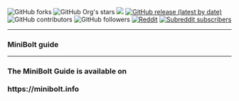 ![GitHub forks](https://img.shields.io/github/forks/minibolt-guide/minibolt) ![GitHub Org's stars](https://img.shields.io/github/stars/minibolt-guide) [![](https://img.shields.io/github/license/minibolt-guide/minibolt?color=blue)](LICENSE/) [![GitHub release (latest by date)](https://img.shields.io/github/v/release/minibolt-guide/minibolt?label=latest%20release) ](https://github.com/minibolt-guide/minibolt/releases) ![GitHub contributors](https://img.shields.io/github/contributors/minibolt-guide/minibolt) ![GitHub followers](https://img.shields.io/github/followers/minibolt-guide) [![Reddit](https://img.shields.io/badge/Reddit-%23FF4500.svg?logo=Reddit&logoColor=white)](https://www.reddit.com/r/minibolt/) [![Subreddit subscribers](https://img.shields.io/reddit/subreddit-subscribers/minibolt?style=social)](https://www.reddit.com/r/minibolt/)

---

### MiniBolt guide

---

<h3 align="left"> The MiniBolt Guide is available on
<br></br>
https://minibolt.info

</h3>
